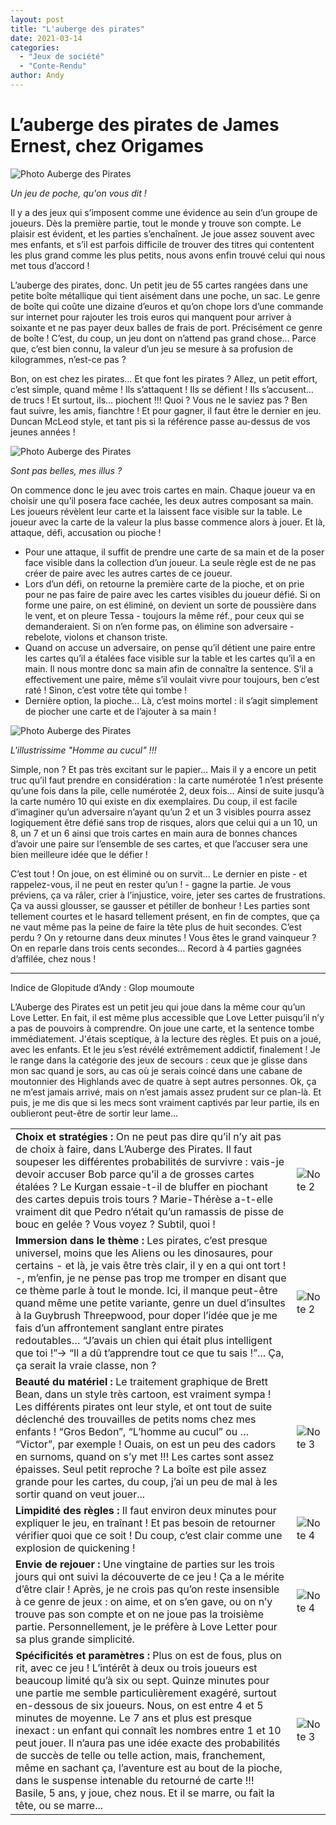 ```yaml
---
layout: post
title: "L'auberge des pirates"
date: 2021-03-14
categories: 
  - "Jeux de société"
  - "Conte-Rendu"
author: Andy
---
```


# L’auberge des pirates de James Ernest, chez Origames

![Photo Auberge des Pirates](/images/Images/AubergePirates_1.jpeg)

*Un jeu de poche, qu'on vous dit !*

Il y a des jeux qui s’imposent comme une évidence au sein d’un groupe de joueurs. Dès la première partie, tout le monde y trouve son compte. Le plaisir est évident, et les parties s’enchaînent. Je joue assez souvent avec mes enfants, et s’il est parfois difficile de trouver des titres qui contentent les plus grand comme les plus petits, nous avons enfin trouvé celui qui nous met tous d’accord !
 
L’auberge des pirates, donc. Un petit jeu de 55 cartes rangées dans une petite boîte métallique qui tient aisément dans une poche, un sac. Le genre de boîte qui coûte une dizaine d’euros et qu’on chope lors d’une commande sur internet pour rajouter les trois euros qui manquent pour arriver à soixante et ne pas payer deux balles de frais de port. Précisément ce genre de boîte ! C’est, du coup, un jeu dont on n’attend pas grand chose… Parce que, c’est bien connu, la valeur d’un jeu se mesure à sa profusion de kilogrammes, n’est-ce pas ?

Bon, on est chez les pirates… Et que font les pirates ? Allez, un petit effort, c’est simple, quand même ! Ils s’attaquent ! Ils se défient ! Ils s’accusent… de trucs ! Et surtout, ils… piochent !!! Quoi ? Vous ne le saviez pas ? Ben faut suivre, les amis, fianchtre ! Et pour gagner, il faut être le dernier en jeu. Duncan McLeod style, et tant pis si la référence passe au-dessus de vos jeunes années !

![Photo Auberge des Pirates](/images/Images/AubergePirates_2.jpeg)

*Sont pas belles, mes illus ?*


On commence donc le jeu avec trois cartes en main. Chaque joueur va en choisir une qu’il posera face cachée, les deux autres composant sa main. Les joueurs révèlent leur carte et la laissent face visible sur la table. Le joueur avec la carte de la valeur la plus basse commence alors à jouer. Et là, attaque, défi, accusation ou pioche !
- Pour une attaque, il suffit de prendre une carte de sa main et de la poser face visible dans la collection d’un joueur. La seule règle est de ne pas créer de paire avec les autres cartes de ce joueur.
- Lors d’un défi, on retourne la première carte de la pioche, et on prie pour ne pas faire de paire avec les cartes visibles du joueur défié. Si on forme une paire, on est éliminé, on devient un sorte de poussière dans le vent, et on pleure Tessa - toujours la même réf., pour ceux qui se demanderaient. Si on n’en forme pas, on élimine son adversaire - rebelote, violons et chanson triste.
- Quand on accuse un adversaire, on pense qu’il détient une paire entre les cartes qu’il a étalées face visible sur la table et les cartes qu’il a en main. Il nous montre donc sa main afin de connaître la sentence. S’il a effectivement une paire, même s’il voulait vivre pour toujours, ben c’est raté ! Sinon, c’est votre tête qui tombe !
- Dernière option, la pioche… Là, c’est moins mortel : il s’agit simplement de piocher une carte et de l’ajouter à sa main !

![Photo Auberge des Pirates](/images/Images/AubergePirates_3.jpeg)

*L'illustrissime "Homme au cucul" !!!*

Simple, non ? Et pas très excitant sur le papier… Mais il y a encore un petit truc qu’il faut prendre en considération : la carte numérotée 1 n’est présente qu’une fois dans la pile, celle numérotée 2, deux fois… Ainsi de suite jusqu’à la carte numéro 10 qui existe en dix exemplaires. Du coup, il est facile d’imaginer qu’un adversaire n’ayant qu’un 2 et un 3 visibles pourra assez logiquement être défié sans trop de risques, alors que celui qui a un 10, un 8, un 7 et un 6 ainsi que trois cartes en main aura de bonnes chances d’avoir une paire sur l’ensemble de ses cartes, et que l’accuser sera une bien meilleure idée que le défier !
 
C’est tout ! On joue, on est éliminé ou on survit… Le dernier en piste - et rappelez-vous, il ne peut en rester qu’un ! - gagne la partie. Je vous préviens, ça va râler, crier à l’injustice, voire, jeter ses cartes de frustrations. Ça va aussi glousser, se gausser et pétiller de bonheur ! Les parties sont tellement courtes et le hasard tellement présent, en fin de comptes, que ça ne vaut même pas la peine de faire la tête plus de huit secondes. C’est perdu ? On y retourne dans deux minutes ! Vous êtes le grand vainqueur ? On en reparle dans trois cents secondes… Record à 4 parties gagnées d’affilée, chez nous !

---

Indice de Glopitude d’Andy : Glop moumoute

L’Auberge des Pirates est un petit jeu qui joue dans la même cour qu’un Love Letter. En fait, il est même plus accessible que Love Letter puisqu’il n’y a pas de pouvoirs à comprendre. On joue une carte, et la sentence tombe immédiatement. J'étais sceptique, à la lecture des règles. Et puis on a joué, avec les enfants. Et le jeu s’est révélé extrêmement addictif, finalement ! Je le range dans la catégorie des jeux de secours : ceux que je glisse dans mon sac quand je sors, au cas où je serais coincé dans une cabane de moutonnier des Highlands avec de quatre à sept autres personnes. Ok, ça ne m’est jamais arrivé, mais on n’est jamais assez prudent sur ce plan-là. Et puis, je me dis que si les mecs sont vraiment captivés par leur partie, ils en oublieront peut-être de sortir leur lame...

|       |  |
| ----------- | ----------- |
| **Choix et stratégies :** On ne peut pas dire qu’il n’y ait pas de choix à faire, dans L’Auberge des Pirates. Il faut soupeser les différentes probabilités de survivre : vais-je devoir accuser Bob parce qu’il a de grosses cartes étalées ? Le Kurgan essaie-t-il de bluffer en piochant des cartes depuis trois tours ? Marie-Thérèse a-t-elle vraiment dit que Pedro n’était qu’un ramassis de pisse de bouc en gelée ? Vous voyez ? Subtil, quoi !      | ![Note 2](/images/Logos/Note_Jurande_2.png) |
| **Immersion dans le thème :** Les pirates, c’est presque universel, moins que les Aliens ou les dinosaures, pour certains - et là, je vais être très clair, il y en a qui ont tort ! -, m’enfin, je ne pense pas trop me tromper en disant que ce thème parle à tout le monde. Ici, il manque peut-être quand même une petite variante, genre un duel d’insultes à la Guybrush Threepwood, pour doper l’idée que je me fais d’un affrontement sanglant entre pirates redoutables… “J’avais un chien qui était plus intelligent que toi !”→ “Il a dû t’apprendre tout ce que tu sais !”... Ça, ça serait la vraie classe, non ?   | ![Note 2](/images/Logos/Note_Jurande_2.png) |
| **Beauté du matériel :** Le traitement graphique de Brett Bean, dans un style très cartoon, est vraiment sympa ! Les différents pirates ont leur style, et ont tout de suite déclenché des trouvailles de petits noms chez mes enfants ! “Gros Bedon”, “L’homme au cucul” ou … “Victor”, par exemple ! Ouais, on est un peu des cadors en surnoms, quand on s’y met !!! Les cartes sont assez épaisses. Seul petit reproche ? La boîte est pile assez grande pour les cartes, du coup, j’ai un peu de mal à les sortir quand on veut jouer...  | ![Note 3](/images/Logos/Note_Jurande_3.png) |
|**Limpidité des règles :** Il faut environ deux minutes pour expliquer le jeu, en traînant ! Et pas besoin de retourner vérifier quoi que ce soit ! Du coup, c’est clair comme une explosion de quickening ! |![Note 4](/images/Logos/Note_Jurande_4.png) |
|**Envie de rejouer :** Une vingtaine de parties sur les trois jours qui ont suivi la découverte de ce jeu ! Ça a le mérite d’être clair ! Après, je ne crois pas qu’on reste insensible à ce genre de jeux : on aime, et on s’en gave, ou on n’y trouve pas son compte et on ne joue pas la troisième partie. Personnellement, je le préfère à Love Letter pour sa plus grande simplicité.|![Note 4](/images/Logos/Note_Jurande_4.png) |
|**Spécificités et paramètres :** Plus on est de fous, plus on rit, avec ce jeu ! L’intérêt à deux ou trois joueurs est beaucoup limité qu’à six ou sept. Quinze minutes pour une partie me semble particulièrement exagéré, surtout en-dessous de six joueurs. Nous, on est entre 4 et 5 minutes de moyenne. Le 7 ans et plus est presque inexact : un enfant qui connaît les nombres entre 1 et 10 peut jouer. Il n’aura pas une idée exacte des probabilités de succès de telle ou telle action, mais, franchement, même en sachant ça, l’aventure est au bout de la pioche, dans le suspense intenable du retourné de carte !!! Basile, 5 ans, y joue, chez nous. Et il se marre, ou fait la tête, ou se marre...|![Note 3](/images/Logos/Note_Jurande_3.png) |

